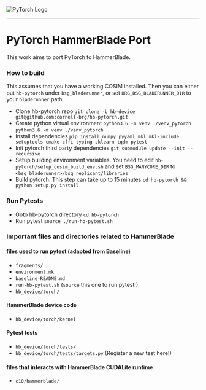 ![PyTorch Logo](https://github.com/pytorch/pytorch/blob/master/docs/source/_static/img/pytorch-logo-dark.png)

--------------------------------------------------------------------------------

# PyTorch HammerBlade Port
This work aims to port PyTorch to HammerBlade.

### How to build
  This assumes that you have a working COSIM installed. Then you can either put `hb-pytorch` under `bsg_bladerunner`, or set `BRG_BSG_BLADERUNNER_DIR` to your `bladerunner` path.
 - Clone hb-pytorch repo
    `git clone -b hb-device git@github.com:cornell-brg/hb-pytorch.git`
 - Create python virtual environment
    `python3.6 -m venv ./venv_pytorch`
    `python3.6 -m venv ./venv_pytorch`
 - Install dependencies
    `pip install numpy pyyaml mkl mkl-include setuptools cmake cffi typing sklearn tqdm pytest`
 - Init pytorch third party dependencies
    `git submodule update --init --recursive`
 - Setup building environment variables. You need to edit `hb-pytorch/setup_cosim_build_env.sh` and set `BSG_MANYCORE_DIR` to `<bsg_bladerunner>/bsg_replicant/libraries`
 - Build pytorch. This step can take up to 15 minutes
    `cd hb-pytorch && python setup.py install`

### Run Pytests
 - Goto hb-pytorch directory
    `cd hb-pytorch`
 - Run pytest
    `source ./run-hb-pytest.sh`


### Important files and directories related to HammerBlade
#### files used to run pytest (adapted from Baseline)
  - `fragments/`
  - `environment.mk`
  - `baseline-README.md`
  - `run-hb-pytest.sh` (`source` this one to run pytest!)
  - `hb_device/torch/`
#### HammerBlade device code
  - `hb_device/torch/kernel`
#### Pytest tests
  - `hb_device/torch/tests/`
  - `hb_device/torch/tests/targets.py` (Register a new test here!)
#### files that interacts with HammerBlade CUDALite runtime
  - `c10/hammerblade/`
